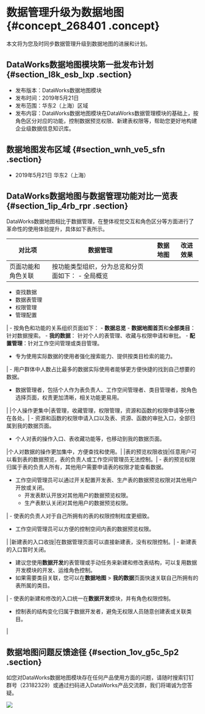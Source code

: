 # 数据管理升级为数据地图 {#concept_268401 .concept}

本文将为您及时同步数据管理升级到数据地图的进展和计划。

## DataWorks数据地图模块第一批发布计划 {#section_l8k_esb_lxp .section}

-   发布版本：DataWorks数据地图模块
-   发布时间：2019年5月21日
-   发布范围：华东2（上海）区域
-   发布内容：DataWorks数据地图模块在DataWorks数据管理模块的基础上，按角色区分对应的功能，控制数据预览权限、新建表权限等，帮助您更好地构建企业级数据信息知识库。

## 数据地图发布区域 {#section_wnh_ve5_sfn .section}

-   2019年5月21日 华东2（上海）

## DataWorks数据地图与数据管理功能对比一览表 {#section_1ip_4rb_rpr .section}

DataWorks数据地图相比于数据管理，在整体视觉交互和角色区分等方面进行了革命性的使用体验提升，具体如下表所示。

|对比项|数据管理|数据地图|改进效果|
|---|----|----|----|
|页面功能和角色关联|按功能类型组织，分为总览和分页面如下： -   全局概览
-   查找数据
-   数据表管理
-   权限管理
-   管理配置

 | -   按角色和功能的关系组织页面如下：
    -   **数据总览**
    -   **数据地图首页**和**全部类目**：针对数据搜索。
    -   **我的数据**： 针对个人的表管理、收藏与权限申请和审批。
    -   **配置管理**：针对工作空间管理或类目管理。
-   专为使用实际数据的使用者强化搜索能力、提供按类目检索的能力。

 | -   用户群体中人数占比最多的数据实际使用者能够更方便快捷的找到自己想要的数据。
-   数据管理者，包括个人作为表负责人、工作空间管理者、类目管理者，按角色选择页面，权责更加清晰，相关功能更易用。

 |
|个人操作更集中|表管理，收藏管理，权限管理，资源和函数的权限申请等分散在各处。| -   资源和函数的权限申请入口以及表、资源、函数的审批入口，全部归属到我的数据页面。
-   个人对表的操作入口、表收藏功能等，也移动到我的数据页面。

 |个人对数据的操作更加集中，方便查找和使用。|
|表的预览权限收拢|任意用户可以看到表的数据预览，表的负责人或工作空间管理员无法控制。| -   表的预览权限归属于表的负责人所有，其他用户需要申请表的权限才能查看数据。
-   工作空间管理员可以通过开关配置开发表、生产表的数据预览权限对其他用户开放或关闭。
    -   开发表默认开放对其他用户的数据预览权限。
    -   生产表默认关闭对其他用户的数据预览权限。

 | -   使表的负责人对于自己所拥有的表的权限控制粒度更细致。
-   工作空间管理员可以方便的控制空间内表的数据预览权限。

 |
|新建表的入口收拢|在数据管理页面可以直接新建表，没有权限控制。| -   新建表的入口暂时关闭。
-   建议您使用**数据开发**的表管理或手动任务来新建和修改表结构，可以复用数据开发模块的开发、运维角色控制。
-   如果需要类目关联，您可以在**数据地图** \> **我的数据**页面快速关联自己所拥有的表所属的类目。

 | -   使表的新建和修改的入口统一在**数据开发**模块，并有角色权限控制。
-   控制表的结构变化归属于数据开发者，避免无权限人员随意创建表或关联类目。

 |

## 数据地图问题反馈途径 {#section_1ov_g5c_5p2 .section}

如您对DataWorks数据地图模块存在任何产品使用方面的问题，请随时搜索钉钉群号（23182329）或通过扫码进入DataWorks产品交流群，我们将竭诚为您答疑。

![](http://static-aliyun-doc.oss-cn-hangzhou.aliyuncs.com/assets/img/221703/155842226547668_zh-CN.png)

